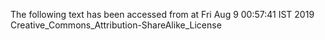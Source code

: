 The following text has been accessed from at Fri Aug 9 00:57:41 IST 2019
Creative_Commons_Attribution-ShareAlike_License

